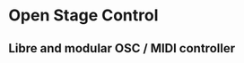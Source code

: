 # Open Stage Control
## Libre and modular OSC / MIDI controller




<style>
h1, h2 {
    <!-- text-align: center; -->
}
</style>

<style>
html {
    overflow-y: scroll
}
.md-sidebar--secondary, .md-sidebar--primary {
  display: none;
}
.md-content {
    margin: 0;
}
.md-content__inner {
    margin-left: .8rem;
    margin-right: .6rem;
}
</style>

